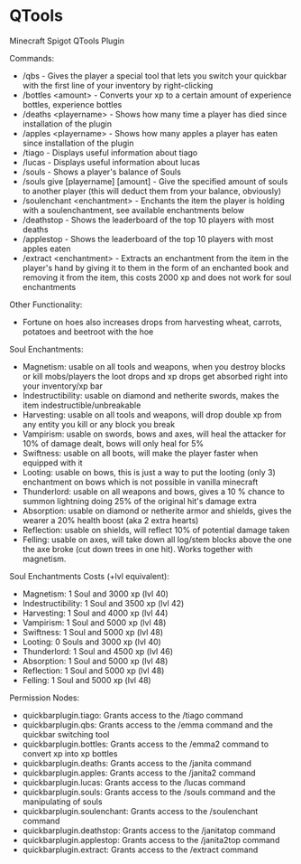 # QTools
Minecraft Spigot QTools Plugin

Commands:
- /qbs - Gives the player a special tool that lets you switch your quickbar with the first line of your inventory by right-clicking
- /bottles \<amount\> - Converts your xp to a certain amount of experience bottles, experience bottles
- /deaths \<playername\> - Shows how many time a player has died since installation of the plugin
- /apples \<playername\> - Shows how many apples a player has eaten since installation of the plugin
- /tiago - Displays useful information about tiago
- /lucas - Displays useful information about lucas
- /souls - Shows a player's balance of Souls
- /souls give \[playername\] \[amount\] - Give the specified amount of souls to another player (this will deduct them from your balance, obviously)
- /soulenchant \<enchantment\> - Enchants the item the player is holding with a soulenchantment, see available enchantments below
- /deathstop - Shows the leaderboard of the top 10 players with most deaths
- /applestop - Shows the leaderboard of the top 10 players with most apples eaten
- /extract \<enchantment\> - Extracts an enchantment from the item in the player's hand by giving it to them in the form of an enchanted book and removing it from the item, this costs 2000 xp and does not work for soul enchantments

Other Functionality:
- Fortune on hoes also increases drops from harvesting wheat, carrots, potatoes and beetroot with the hoe

Soul Enchantments:
- Magnetism: usable on all tools and weapons, when you destroy blocks or kill mobs/players the loot drops and xp drops get absorbed right into your inventory/xp bar
- Indestructibility: usable on diamond and netherite swords, makes the item indestructible/unbreakable
- Harvesting: usable on all tools and weapons, will drop double xp from any entity you kill or any block you break
- Vampirism: usable on swords, bows and axes, will heal the attacker for 10% of damage dealt, bows will only heal for 5%
- Swiftness: usable on all boots, will make the player faster when equipped with it
- Looting: usable on bows, this is just a way to put the looting (only 3) enchantment on bows which is not possible in vanilla minecraft
- Thunderlord: usable on all weapons and bows, gives a 10 % chance to summon lightning doing 25% of the original hit's damage extra
- Absorption: usable on diamond or netherite armor and shields, gives the wearer a 20% health boost (aka 2 extra hearts)
- Reflection: usable on shields, will reflect 10% of potential damage taken
- Felling: usable on axes, will take down all log/stem blocks above the one the axe broke (cut down trees in one hit). Works together with magnetism.

Soul Enchantments Costs (+lvl equivalent):
- Magnetism: 1 Soul and 3000 xp (lvl 40)
- Indestructibility: 1 Soul and 3500 xp (lvl 42)
- Harvesting: 1 Soul and 4000 xp (lvl 44)
- Vampirism: 1 Soul and 5000 xp (lvl 48)
- Swiftness: 1 Soul and 5000 xp (lvl 48)
- Looting: 0 Souls and 3000 xp (lvl 40)
- Thunderlord: 1 Soul and 4500 xp (lvl 46)
- Absorption: 1 Soul and 5000 xp (lvl 48)
- Reflection: 1 Soul and 5000 xp (lvl 48)
- Felling: 1 Soul and 5000 xp (lvl 48)

Permission Nodes:
- quickbarplugin.tiago: Grants access to the /tiago command
- quickbarplugin.qbs: Grants access to the /emma command and the quickbar switching tool
- quickbarplugin.bottles: Grants access to the /emma2 command to convert xp into xp bottles
- quickbarplugin.deaths: Grants access to the /janita command
- quickbarplugin.apples: Grants access to the /janita2 command
- quickbarplugin.lucas: Grants access to the /lucas command
- quickbarplugin.souls: Grants access to the /souls command and the manipulating of souls
- quickbarplugin.soulenchant: Grants access to the /soulenchant command
- quickbarplugin.deathstop: Grants access to the /janitatop command
- quickbarplugin.applestop: Grants access to the /janita2top command
- quickbarplugin.extract: Grants access to the /extract command
